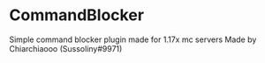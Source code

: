 # CommandBlocker
Simple command blocker plugin made for 1.17x mc servers
Made by Chiarchiaooo (Sussoliny#9971)
